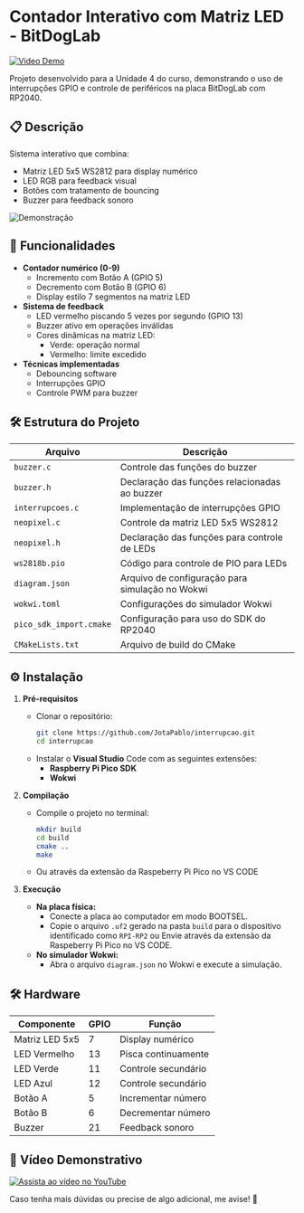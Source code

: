 # Contador Interativo com Matriz LED - BitDogLab

[![Video Demo](https://img.shields.io/badge/Video_Demo-FF0000?style=for-the-badge&logo=youtube&logoColor=white)](https://youtu.be/KJeYjjQQT4g)

Projeto desenvolvido para a Unidade 4 do curso, demonstrando o uso de interrupções GPIO e controle de periféricos na placa BitDogLab com RP2040.

## 📋 Descrição
Sistema interativo que combina:
- Matriz LED 5x5 WS2812 para display numérico
- LED RGB para feedback visual
- Botões com tratamento de bouncing
- Buzzer para feedback sonoro

![Demonstração](https://img.youtube.com/vi/KJeYjjQQT4g/0.jpg)

## 🎯 Funcionalidades
- **Contador numérico (0-9)**
  - Incremento com Botão A (GPIO 5)
  - Decremento com Botão B (GPIO 6)
  - Display estilo 7 segmentos na matriz LED
- **Sistema de feedback**
  - LED vermelho piscando 5 vezes por segundo (GPIO 13)
  - Buzzer ativo em operações inválidas
  - Cores dinâmicas na matriz LED:
    - Verde: operação normal
    - Vermelho: limite excedido
- **Técnicas implementadas**
  - Debouncing software
  - Interrupções GPIO
  - Controle PWM para buzzer

## 🛠️ Estrutura do Projeto

| Arquivo            | Descrição                                            |
|--------------------|----------------------------------------------------|
| `buzzer.c`         | Controle das funções do buzzer                     |
| `buzzer.h`         | Declaração das funções relacionadas ao buzzer      |
| `interrupcoes.c`   | Implementação de interrupções GPIO                 |
| `neopixel.c`       | Controle da matriz LED 5x5 WS2812                  |
| `neopixel.h`       | Declaração das funções para controle de LEDs       |
| `ws2818b.pio`      | Código para controle de PIO para LEDs             |
| `diagram.json`     | Arquivo de configuração para simulação no Wokwi   |
| `wokwi.toml`       | Configurações do simulador Wokwi                  |
| `pico_sdk_import.cmake` | Configuração para uso do SDK do RP2040         |
| `CMakeLists.txt`   | Arquivo de build do CMake                          |

## ⚙️ Instalação
1. **Pré-requisitos**
   - Clonar o repositório:
     ```bash
     git clone https://github.com/JotaPablo/interrupcao.git
     cd interrupcao
     ```
   - Instalar o **Visual Studio** Code com as seguintes extensões:
     - **Raspberry Pi Pico SDK**
     - **Wokwi**

2. **Compilação**
   - Compile o projeto no terminal:
     ```bash
     mkdir build
     cd build
     cmake ..
     make
     ```
   - Ou através da extensão da Raspeberry Pi Pico no VS CODE

3. **Execução**
   - **Na placa física:** 
     - Conecte a placa ao computador em modo BOOTSEL.
     - Copie o arquivo `.uf2` gerado na pasta `build` para o dispositivo identificado como `RPI-RP2` ou Envie através da extensão da Raspeberry Pi Pico no VS CODE.
   - **No simulador Wokwi:** 
     - Abra o arquivo `diagram.json` no Wokwi e execute a simulação.

## 🛠️ Hardware
| Componente       | GPIO | Função                  |
|------------------|------|-------------------------|
| Matriz LED 5x5   | 7    | Display numérico        |
| LED Vermelho     | 13   | Pisca continuamente     |
| LED Verde        | 11   | Controle secundário     |
| LED Azul         | 12   | Controle secundário     |
| Botão A          | 5    | Incrementar número      |
| Botão B          | 6    | Decrementar número      |
| Buzzer           | 21   | Feedback sonoro         |

## 🎥 Vídeo Demonstrativo
[![Assista ao vídeo no YouTube](https://img.youtube.com/vi/KJeYjjQQT4g/hqdefault.jpg)](https://www.youtube.com/watch?v=KJeYjjQQT4g)


Caso tenha mais dúvidas ou precise de algo adicional, me avise! 🚀
